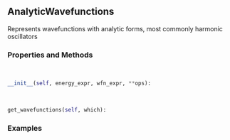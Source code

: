 ## <a id="Psience.BasisReps.Wavefunctions.AnalyticWavefunctions">AnalyticWavefunctions</a>
Represents wavefunctions with analytic forms, most commonly harmonic oscillators

### Properties and Methods
<a id="Psience.BasisReps.Wavefunctions.AnalyticWavefunctions.__init__" class="docs-object-method">&nbsp;</a>
```python
__init__(self, energy_expr, wfn_expr, **ops): 
```

<a id="Psience.BasisReps.Wavefunctions.AnalyticWavefunctions.get_wavefunctions" class="docs-object-method">&nbsp;</a>
```python
get_wavefunctions(self, which): 
```

### Examples


